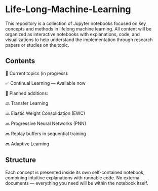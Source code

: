 # Life-Long-Machine-Learning

This repository is a collection of Jupyter notebooks focused on key concepts and methods in lifelong machine learning. All content will be organized as interactive notebooks with explanations, code, and visualizations to help understand the implementation through research papers or studies on the topic.

## Contents
📘 Current topics (in progress):

✅ Continual Learning — Available now

📘 Planned additions:

🔜 Transfer Learning

🔜 Elastic Weight Consolidation (EWC)

🔜 Progressive Neural Networks (PNN)

🔜 Replay buffers in sequential training

🔜 Adaptive Learning

## Structure

Each concept is presented inside its own self-contained notebook, combining intuitive explanations with runnable code. No external documents — everything you need will be within the notebook itself.
